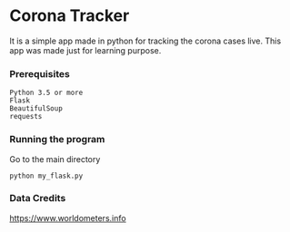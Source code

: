 # Corona Tracker

It is a simple app made in python for tracking the corona cases live. This app was made just for learning purpose.


### Prerequisites


```
Python 3.5 or more
Flask
BeautifulSoup
requests 
```

### Running the program

Go to the main directory


```
python my_flask.py
```


### Data Credits
https://www.worldometers.info 
